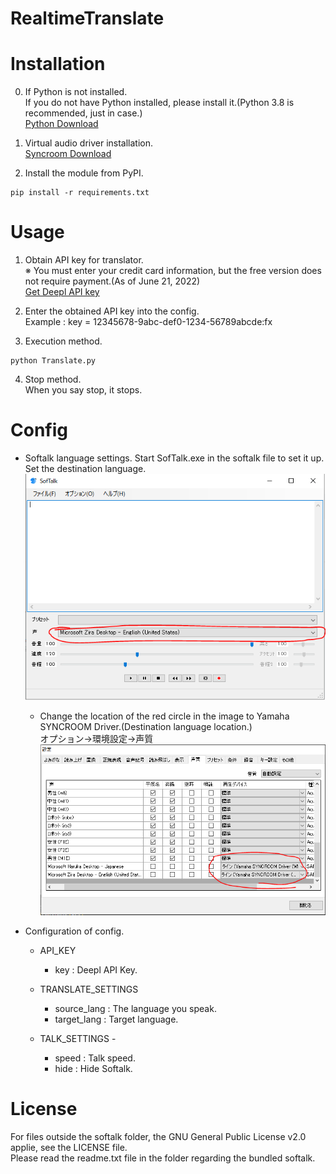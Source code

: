 # RealtimeTranslate

Installation
========
0. If Python is not installed.  
If you do not have Python installed, please install it.(Python 3.8 is recommended, just in case.)  
[Python Download](https://www.python.org/downloads/release/python-380/)


1. Virtual audio driver installation.  
[Syncroom Download](https://syncroom.yamaha.com/play/dl/)


2. Install the module from PyPI.
```
pip install -r requirements.txt
```


Usage
========
1. Obtain API key for translator.  
※ You must enter your credit card information, but the free version does not require payment.(As of June 21, 2022)    
[Get Deepl API key](https://www.deepl.com/pro-api?cta=header-pro-api)

2. Enter the obtained API key into the config.  
Example : key = 12345678-9abc-def0-1234-56789abcde:fx


3. Execution method.  
```
python Translate.py
```


4. Stop method.  
When you say stop, it stops.


Config
========
- Softalk language settings.
Start SofTalk.exe in the softalk file to set it up.  
Set the destination language.  
![Softalk](./img/softalk.png)


  - Change the location of the red circle in the image to Yamaha SYNCROOM Driver.(Destination language location.)  
  オプション->環境設定->声質
  ![Softalk](./img/setting.png)


- Configuration of config.
  - API_KEY
    - key 		  : 	Deepl API Key.

  - TRANSLATE_SETTINGS
    - source_lang 	: 	The language you speak.
    - target_lang	:	Target language.

  - TALK_SETTINGS -
    - speed		:	Talk speed.
    - hide		:	Hide Softalk.


License
========
For files outside the softalk folder, the GNU General Public License v2.0 applie, see the LICENSE file.  
Please read the readme.txt file in the folder regarding the bundled softalk.
